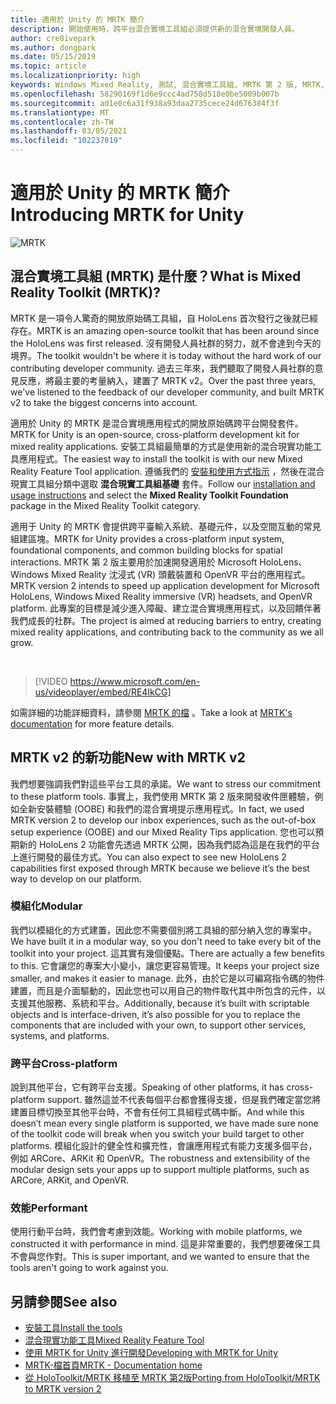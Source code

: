 ```yaml
---
title: 適用於 Unity 的 MRTK 簡介
description: 開始使用時，跨平台混合實境工具組必須提供新的混合實境開發人員。
author: cre8ivepark
ms.author: dongpark
ms.date: 05/15/2019
ms.topic: article
ms.localizationpriority: high
keywords: Windows Mixed Reality, 測試, 混合實境工具組, MRTK 第 2 版, MRTK, 工具, SDK, HoloLens, HoloLens 2, 混合實境頭戴式裝置, windows 混合實境頭戴式裝置, 虛擬實境頭戴式裝置, 跨平台
ms.openlocfilehash: 58290169f1d6e9ccc4ad758d518e0be5009b007b
ms.sourcegitcommit: ad1e0c6a31f938a93daa2735cece24d676384f3f
ms.translationtype: MT
ms.contentlocale: zh-TW
ms.lasthandoff: 03/05/2021
ms.locfileid: "102237019"
---
```

# <a name="introducing-mrtk-for-unity"></a><span data-ttu-id="6d51a-104">適用於 Unity 的 MRTK 簡介</span><span class="sxs-lookup"><span data-stu-id="6d51a-104">Introducing MRTK for Unity</span></span>

![MRTK](../../design/images/MRTK_UX_Hero.png)

## <a name="what-is-mixed-reality-toolkit-mrtk"></a><span data-ttu-id="6d51a-106">混合實境工具組 (MRTK) 是什麼？</span><span class="sxs-lookup"><span data-stu-id="6d51a-106">What is Mixed Reality Toolkit (MRTK)?</span></span>

<span data-ttu-id="6d51a-107">MRTK 是一項令人驚奇的開放原始碼工具組，自 HoloLens 首次發行之後就已經存在。</span><span class="sxs-lookup"><span data-stu-id="6d51a-107">MRTK is an amazing open-source toolkit that has been around since the HoloLens was first released.</span></span> <span data-ttu-id="6d51a-108">沒有開發人員社群的努力，就不會達到今天的境界。</span><span class="sxs-lookup"><span data-stu-id="6d51a-108">The toolkit wouldn't be where it is today without the hard work of our contributing developer community.</span></span> <span data-ttu-id="6d51a-109">過去三年來，我們聽取了開發人員社群的意見反應，將最主要的考量納入，建置了 MRTK v2。</span><span class="sxs-lookup"><span data-stu-id="6d51a-109">Over the past three years, we've listened to the feedback of our developer community, and built MRTK v2 to take the biggest concerns into account.</span></span>  

<span data-ttu-id="6d51a-110">適用於 Unity 的 MRTK 是混合實境應用程式的開放原始碼跨平台開發套件。</span><span class="sxs-lookup"><span data-stu-id="6d51a-110">MRTK for Unity is an open-source, cross-platform development kit for mixed reality applications.</span></span> <span data-ttu-id="6d51a-111">安裝工具組最簡單的方式是使用新的混合現實功能工具應用程式。</span><span class="sxs-lookup"><span data-stu-id="6d51a-111">The easiest way to install the toolkit is with our new Mixed Reality Feature Tool application.</span></span> <span data-ttu-id="6d51a-112">遵循我們的 [安裝和使用方式指示](welcome-to-mr-feature-tool.md) ，然後在混合現實工具組分類中選取 **混合現實工具組基礎** 套件。</span><span class="sxs-lookup"><span data-stu-id="6d51a-112">Follow our [installation and usage instructions](welcome-to-mr-feature-tool.md) and select the **Mixed Reality Toolkit Foundation** package in the Mixed Reality Toolkit category.</span></span>

<span data-ttu-id="6d51a-113">適用于 Unity 的 MRTK 會提供跨平臺輸入系統、基礎元件，以及空間互動的常見組建區塊。</span><span class="sxs-lookup"><span data-stu-id="6d51a-113">MRTK for Unity provides a cross-platform input system, foundational components, and common building blocks for spatial interactions.</span></span> <span data-ttu-id="6d51a-114">MRTK 第 2 版主要用於加速開發適用於 Microsoft HoloLens、Windows Mixed Reality 沈浸式 (VR) 頭戴裝置和 OpenVR 平台的應用程式。</span><span class="sxs-lookup"><span data-stu-id="6d51a-114">MRTK version 2 intends to speed up application development for Microsoft HoloLens, Windows Mixed Reality immersive (VR) headsets, and OpenVR platform.</span></span> <span data-ttu-id="6d51a-115">此專案的目標是減少進入障礙、建立混合實境應用程式，以及回饋伴著我們成長的社群。</span><span class="sxs-lookup"><span data-stu-id="6d51a-115">The project is aimed at reducing barriers to entry, creating mixed reality applications, and contributing back to the community as we all grow.</span></span>

<br>

> [!VIDEO https://www.microsoft.com/en-us/videoplayer/embed/RE4IkCG]

<span data-ttu-id="6d51a-116">如需詳細的功能詳細資料，請參閱 [MRTK 的檔](https://docs.microsoft.com/windows/mixed-reality/mrtk-unity/) 。</span><span class="sxs-lookup"><span data-stu-id="6d51a-116">Take a look at [MRTK's documentation](https://docs.microsoft.com/windows/mixed-reality/mrtk-unity/) for more feature details.</span></span>

## <a name="new-with-mrtk-v2"></a><span data-ttu-id="6d51a-117">MRTK v2 的新功能</span><span class="sxs-lookup"><span data-stu-id="6d51a-117">New with MRTK v2</span></span>

<span data-ttu-id="6d51a-118">我們想要強調我們對這些平台工具的承諾。</span><span class="sxs-lookup"><span data-stu-id="6d51a-118">We want to stress our commitment to these platform tools.</span></span>  <span data-ttu-id="6d51a-119">事實上，我們使用 MRTK 第 2 版來開發收件匣體驗，例如全新安裝體驗 (OOBE) 和我們的混合實境提示應用程式。</span><span class="sxs-lookup"><span data-stu-id="6d51a-119">In fact, we used MRTK version 2 to develop our inbox experiences, such as the out-of-box setup experience (OOBE) and our Mixed Reality Tips application.</span></span> <span data-ttu-id="6d51a-120">您也可以預期新的 HoloLens 2 功能會先透過 MRTK 公開，因為我們認為這是在我們的平台上進行開發的最佳方式。</span><span class="sxs-lookup"><span data-stu-id="6d51a-120">You can also expect to see new HoloLens 2 capabilities first exposed through MRTK because we believe it’s the best way to develop on our platform.</span></span>

### <a name="modular"></a><span data-ttu-id="6d51a-121">模組化</span><span class="sxs-lookup"><span data-stu-id="6d51a-121">Modular</span></span>

<span data-ttu-id="6d51a-122">我們以模組化的方式建置，因此您不需要個別將工具組的部分納入您的專案中。</span><span class="sxs-lookup"><span data-stu-id="6d51a-122">We have built it in a modular way, so you don't need to take every bit of the toolkit into your project.</span></span>  <span data-ttu-id="6d51a-123">這其實有幾個優點。</span><span class="sxs-lookup"><span data-stu-id="6d51a-123">There are actually a few benefits to this.</span></span>  <span data-ttu-id="6d51a-124">它會讓您的專案大小變小，讓您更容易管理。</span><span class="sxs-lookup"><span data-stu-id="6d51a-124">It keeps your project size smaller, and makes it easier to manage.</span></span>  <span data-ttu-id="6d51a-125">此外，由於它是以可編寫指令碼的物件建置，而且是介面驅動的，因此您也可以用自己的物件取代其中所包含的元件，以支援其他服務、系統和平台。</span><span class="sxs-lookup"><span data-stu-id="6d51a-125">Additionally, because it’s built with scriptable objects and is interface-driven, it’s also possible for you to replace the components that are included with your own, to support other services, systems, and platforms.</span></span>

### <a name="cross-platform"></a><span data-ttu-id="6d51a-126">跨平台</span><span class="sxs-lookup"><span data-stu-id="6d51a-126">Cross-platform</span></span>

<span data-ttu-id="6d51a-127">說到其他平台，它有跨平台支援。</span><span class="sxs-lookup"><span data-stu-id="6d51a-127">Speaking of other platforms, it has cross-platform support.</span></span>  <span data-ttu-id="6d51a-128">雖然這並不代表每個平台都會獲得支援，但是我們確定當您將建置目標切換至其他平台時，不會有任何工具組程式碼中斷。</span><span class="sxs-lookup"><span data-stu-id="6d51a-128">And while this doesn’t mean every single platform is supported, we have made sure none of the toolkit code will break when you switch your build target to other platforms.</span></span>  <span data-ttu-id="6d51a-129">模組化設計的健全性和擴充性，會讓應用程式有能力支援多個平台，例如 ARCore、ARKit 和 OpenVR。</span><span class="sxs-lookup"><span data-stu-id="6d51a-129">The robustness and extensibility of the modular design sets your apps up to support multiple platforms, such as ARCore, ARKit, and OpenVR.</span></span>

### <a name="performant"></a><span data-ttu-id="6d51a-130">效能</span><span class="sxs-lookup"><span data-stu-id="6d51a-130">Performant</span></span>

<span data-ttu-id="6d51a-131">使用行動平台時，我們會考慮到效能。</span><span class="sxs-lookup"><span data-stu-id="6d51a-131">Working with mobile platforms, we constructed it with performance in mind.</span></span>  <span data-ttu-id="6d51a-132">這是非常重要的，我們想要確保工具不會與您作對。</span><span class="sxs-lookup"><span data-stu-id="6d51a-132">This is super important, and we wanted to ensure that the tools aren't going to work against you.</span></span>

## <a name="see-also"></a><span data-ttu-id="6d51a-133">另請參閱</span><span class="sxs-lookup"><span data-stu-id="6d51a-133">See also</span></span>

* [<span data-ttu-id="6d51a-134">安裝工具</span><span class="sxs-lookup"><span data-stu-id="6d51a-134">Install the tools</span></span>](../install-the-tools.md)
* [<span data-ttu-id="6d51a-135">混合現實功能工具</span><span class="sxs-lookup"><span data-stu-id="6d51a-135">Mixed Reality Feature Tool</span></span>](welcome-to-mr-feature-tool.md)
* [<span data-ttu-id="6d51a-136">使用 MRTK for Unity 進行開發</span><span class="sxs-lookup"><span data-stu-id="6d51a-136">Developing with MRTK for Unity</span></span>](unity-development-overview.md)
* [<span data-ttu-id="6d51a-137">MRTK-檔首頁</span><span class="sxs-lookup"><span data-stu-id="6d51a-137">MRTK - Documentation home</span></span>](https://docs.microsoft.com/windows/mixed-reality/mrtk-unity/)
* [<span data-ttu-id="6d51a-138">從 HoloToolkit/MRTK 移植至 MRTK 第2版</span><span class="sxs-lookup"><span data-stu-id="6d51a-138">Porting from HoloToolkit/MRTK to MRTK version 2</span></span>](https://docs.microsoft.com/windows/mixed-reality/mrtk-unity/updates-deployment/htk-to-mrtk-porting-guide)

